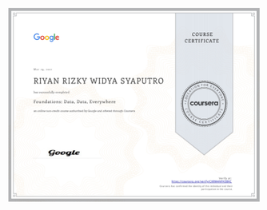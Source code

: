 ![](https://raw.githubusercontent.com/RiyanRIS/sertifikat/master/coursera/Foundations%3A%20Data%2C%20Data%2C%20Everywhere/Coursera-Foundations_%20Data%2C%20Data%2C%20Everywhere_page-0001.jpg)